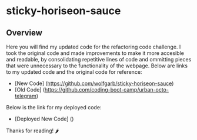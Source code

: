 # sticky-horiseon-sauce
## Overview

Here you will find my updated code for the refactoring code challenge. 
I took the original code and made improvements to make it more accesible and readable, by consolidating repetitive lines of code and ommitting pieces that were unnecessary to the functionality of the webpage. 
Below are links to my updated code and the original code for reference:

* [New Code] (https://github.com/wolfgarb/sticky-horiseon-sauce)
* [Old Code] (https://github.com/coding-boot-camp/urban-octo-telegram)

Below is the link for my deployed code:

* [Deployed New Code] ()

Thanks for reading! 🌶️

